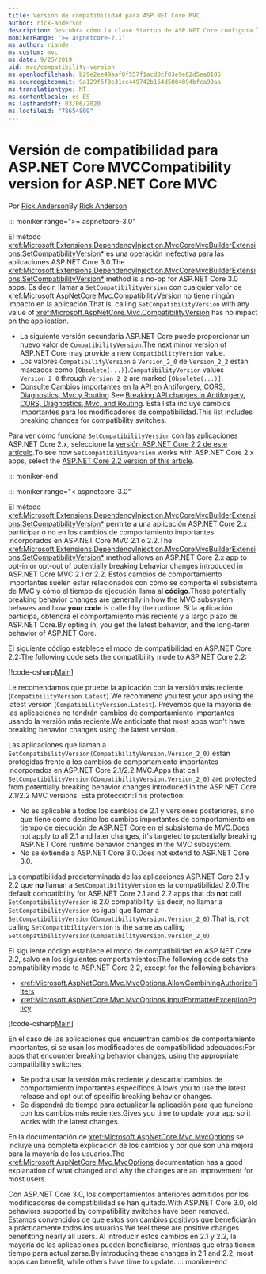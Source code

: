 ```yaml
---
title: Versión de compatibilidad para ASP.NET Core MVC
author: rick-anderson
description: Descubra cómo la clase Startup de ASP.NET Core configura los servicios y la canalización de solicitudes de la aplicación.
monikerRange: '>= aspnetcore-2.1'
ms.author: riande
ms.custom: mvc
ms.date: 9/25/2019
uid: mvc/compatibility-version
ms.openlocfilehash: b29e2ee49aaf0f557f1acd0cf03e9e82d5ea0105
ms.sourcegitcommit: 9a129f5f3e31cc449742b164d5004894bfca90aa
ms.translationtype: MT
ms.contentlocale: es-ES
ms.lasthandoff: 03/06/2020
ms.locfileid: "78654809"
---
```

# <a name="compatibility-version-for-aspnet-core-mvc"></a><span data-ttu-id="1f1f3-103">Versión de compatibilidad para ASP.NET Core MVC</span><span class="sxs-lookup"><span data-stu-id="1f1f3-103">Compatibility version for ASP.NET Core MVC</span></span>

<span data-ttu-id="1f1f3-104">Por [Rick Anderson](https://twitter.com/RickAndMSFT)</span><span class="sxs-lookup"><span data-stu-id="1f1f3-104">By [Rick Anderson](https://twitter.com/RickAndMSFT)</span></span>

::: moniker range=">= aspnetcore-3.0"

<span data-ttu-id="1f1f3-105">El método <xref:Microsoft.Extensions.DependencyInjection.MvcCoreMvcBuilderExtensions.SetCompatibilityVersion*> es una operación inefectiva para las aplicaciones ASP.NET Core 3.0.</span><span class="sxs-lookup"><span data-stu-id="1f1f3-105">The <xref:Microsoft.Extensions.DependencyInjection.MvcCoreMvcBuilderExtensions.SetCompatibilityVersion*> method is a no-op for ASP.NET Core 3.0 apps.</span></span> <span data-ttu-id="1f1f3-106">Es decir, llamar a `SetCompatibilityVersion` con cualquier valor de <xref:Microsoft.AspNetCore.Mvc.CompatibilityVersion> no tiene ningún impacto en la aplicación.</span><span class="sxs-lookup"><span data-stu-id="1f1f3-106">That is, calling `SetCompatibilityVersion` with any value of <xref:Microsoft.AspNetCore.Mvc.CompatibilityVersion> has no impact on the application.</span></span>

* <span data-ttu-id="1f1f3-107">La siguiente versión secundaria ASP.NET Core puede proporcionar un nuevo valor de `CompatibilityVersion`.</span><span class="sxs-lookup"><span data-stu-id="1f1f3-107">The next minor version of ASP.NET Core may provide a new `CompatibilityVersion` value.</span></span>
* <span data-ttu-id="1f1f3-108">Los valores `CompatibilityVersion` a `Version_2_0` de `Version_2_2` están marcados como `[Obsolete(...)]`.</span><span class="sxs-lookup"><span data-stu-id="1f1f3-108">`CompatibilityVersion` values `Version_2_0` through `Version_2_2` are marked `[Obsolete(...)]`.</span></span>
* <span data-ttu-id="1f1f3-109">Consulte [Cambios importantes en la API en Antiforgery, CORS, Diagnostics, Mvc y Routing](https://github.com/aspnet/Announcements/issues/387).</span><span class="sxs-lookup"><span data-stu-id="1f1f3-109">See [Breaking API changes in Antiforgery, CORS, Diagnostics, Mvc, and Routing](https://github.com/aspnet/Announcements/issues/387).</span></span> <span data-ttu-id="1f1f3-110">Esta lista incluye cambios importantes para los modificadores de compatibilidad.</span><span class="sxs-lookup"><span data-stu-id="1f1f3-110">This list includes breaking changes for compatibility switches.</span></span>

<span data-ttu-id="1f1f3-111">Para ver cómo funciona `SetCompatibilityVersion` con las aplicaciones ASP.NET Core 2.x, seleccione la [versión ASP.NET Core 2.2 de este artículo](https://docs.microsoft.com/aspnet/core/mvc/compatibility-version?view=aspnetcore-2.2).</span><span class="sxs-lookup"><span data-stu-id="1f1f3-111">To see how `SetCompatibilityVersion` works with ASP.NET Core 2.x apps, select the [ASP.NET Core 2.2 version of this article](https://docs.microsoft.com/aspnet/core/mvc/compatibility-version?view=aspnetcore-2.2).</span></span>

::: moniker-end

::: moniker range="< aspnetcore-3.0"

<span data-ttu-id="1f1f3-112">El método <xref:Microsoft.Extensions.DependencyInjection.MvcCoreMvcBuilderExtensions.SetCompatibilityVersion*> permite a una aplicación ASP.NET Core 2.x participar o no en los cambios de comportamiento importantes incorporados en ASP.NET Core MVC 2.1 o 2.2.</span><span class="sxs-lookup"><span data-stu-id="1f1f3-112">The <xref:Microsoft.Extensions.DependencyInjection.MvcCoreMvcBuilderExtensions.SetCompatibilityVersion*> method allows an ASP.NET Core 2.x app to opt-in or opt-out of potentially breaking behavior changes introduced in ASP.NET Core MVC 2.1 or 2.2.</span></span> <span data-ttu-id="1f1f3-113">Estos cambios de comportamiento importantes suelen estar relacionados con cómo se comporta el subsistema de MVC y cómo el tiempo de ejecución llama al **código**.</span><span class="sxs-lookup"><span data-stu-id="1f1f3-113">These potentially breaking behavior changes are generally in how the MVC subsystem behaves and how **your code** is called by the runtime.</span></span> <span data-ttu-id="1f1f3-114">Si la aplicación participa, obtendrá el comportamiento más reciente y a largo plazo de ASP.NET Core.</span><span class="sxs-lookup"><span data-stu-id="1f1f3-114">By opting in, you get the latest behavior, and the long-term behavior of ASP.NET Core.</span></span>

<span data-ttu-id="1f1f3-115">El siguiente código establece el modo de compatibilidad en ASP.NET Core 2.2:</span><span class="sxs-lookup"><span data-stu-id="1f1f3-115">The following code sets the compatibility mode to ASP.NET Core 2.2:</span></span>

[!code-csharp[Main](compatibility-version/samples/2.x/CompatibilityVersionSample/Startup.cs?name=snippet1)]

<span data-ttu-id="1f1f3-116">Le recomendamos que pruebe la aplicación con la versión más reciente (`CompatibilityVersion.Latest`).</span><span class="sxs-lookup"><span data-stu-id="1f1f3-116">We recommend you test your app using the latest version (`CompatibilityVersion.Latest`).</span></span> <span data-ttu-id="1f1f3-117">Prevemos que la mayoría de las aplicaciones no tendrán cambios de comportamiento importantes usando la versión más reciente.</span><span class="sxs-lookup"><span data-stu-id="1f1f3-117">We anticipate that most apps won't have breaking behavior changes using the latest version.</span></span>

<span data-ttu-id="1f1f3-118">Las aplicaciones que llaman a `SetCompatibilityVersion(CompatibilityVersion.Version_2_0)` están protegidas frente a los cambios de comportamiento importantes incorporados en ASP.NET Core 2.1/2.2 MVC.</span><span class="sxs-lookup"><span data-stu-id="1f1f3-118">Apps that call `SetCompatibilityVersion(CompatibilityVersion.Version_2_0)` are protected from potentially breaking behavior changes introduced in the ASP.NET Core 2.1/2.2 MVC versions.</span></span> <span data-ttu-id="1f1f3-119">Esta protección:</span><span class="sxs-lookup"><span data-stu-id="1f1f3-119">This protection:</span></span>

* <span data-ttu-id="1f1f3-120">No es aplicable a todos los cambios de 2.1 y versiones posteriores, sino que tiene como destino los cambios importantes de comportamiento en tiempo de ejecución de ASP.NET Core en el subsistema de MVC.</span><span class="sxs-lookup"><span data-stu-id="1f1f3-120">Does not apply to all 2.1 and later changes, it's targeted to potentially breaking ASP.NET Core runtime behavior changes in the MVC subsystem.</span></span>
* <span data-ttu-id="1f1f3-121">No se extiende a ASP.NET Core 3.0.</span><span class="sxs-lookup"><span data-stu-id="1f1f3-121">Does not extend to ASP.NET Core 3.0.</span></span>

<span data-ttu-id="1f1f3-122">La compatibilidad predeterminada de las aplicaciones ASP.NET Core 2.1 y 2.2 que **no** llaman a `SetCompatibilityVersion` es la compatibilidad 2.0.</span><span class="sxs-lookup"><span data-stu-id="1f1f3-122">The default compatibility for ASP.NET Core 2.1 and 2.2 apps that do **not** call `SetCompatibilityVersion` is 2.0 compatibility.</span></span> <span data-ttu-id="1f1f3-123">Es decir, no llamar a `SetCompatibilityVersion` es igual que llamar a `SetCompatibilityVersion(CompatibilityVersion.Version_2_0)`.</span><span class="sxs-lookup"><span data-stu-id="1f1f3-123">That is, not calling `SetCompatibilityVersion` is the same as calling `SetCompatibilityVersion(CompatibilityVersion.Version_2_0)`.</span></span>

<span data-ttu-id="1f1f3-124">El siguiente código establece el modo de compatibilidad en ASP.NET Core 2.2, salvo en los siguientes comportamientos:</span><span class="sxs-lookup"><span data-stu-id="1f1f3-124">The following code sets the compatibility mode to ASP.NET Core 2.2, except for the following behaviors:</span></span>

* <xref:Microsoft.AspNetCore.Mvc.MvcOptions.AllowCombiningAuthorizeFilters>
* <xref:Microsoft.AspNetCore.Mvc.MvcOptions.InputFormatterExceptionPolicy>

[!code-csharp[Main](compatibility-version/samples/2.x/CompatibilityVersionSample/Startup2.cs?name=snippet1)]

<span data-ttu-id="1f1f3-125">En el caso de las aplicaciones que encuentran cambios de comportamiento importantes, si se usan los modificadores de compatibilidad adecuados:</span><span class="sxs-lookup"><span data-stu-id="1f1f3-125">For apps that encounter breaking behavior changes, using the appropriate compatibility switches:</span></span>

* <span data-ttu-id="1f1f3-126">Se podrá usar la versión más reciente y descartar cambios de comportamiento importantes específicos.</span><span class="sxs-lookup"><span data-stu-id="1f1f3-126">Allows you to use the latest release and opt out of specific breaking behavior changes.</span></span>
* <span data-ttu-id="1f1f3-127">Se dispondrá de tiempo para actualizar la aplicación para que funcione con los cambios más recientes.</span><span class="sxs-lookup"><span data-stu-id="1f1f3-127">Gives you time to update your app so it works with the latest changes.</span></span>

<span data-ttu-id="1f1f3-128">En la documentación de <xref:Microsoft.AspNetCore.Mvc.MvcOptions> se incluye una completa explicación de los cambios y por qué son una mejora para la mayoría de los usuarios.</span><span class="sxs-lookup"><span data-stu-id="1f1f3-128">The <xref:Microsoft.AspNetCore.Mvc.MvcOptions> documentation has a good explanation of what changed and why the changes are an improvement for most users.</span></span>

<span data-ttu-id="1f1f3-129">Con ASP.NET Core 3.0, los comportamientos anteriores admitidos por los modificadores de compatibilidad se han quitado.</span><span class="sxs-lookup"><span data-stu-id="1f1f3-129">With ASP.NET Core 3.0, old behaviors supported by compatibility switches have been removed.</span></span> <span data-ttu-id="1f1f3-130">Estamos convencidos de que estos son cambios positivos que beneficiarán a prácticamente todos los usuarios.</span><span class="sxs-lookup"><span data-stu-id="1f1f3-130">We feel these are positive changes benefitting nearly all users.</span></span> <span data-ttu-id="1f1f3-131">Al introducir estos cambios en 2.1 y 2.2, la mayoría de las aplicaciones pueden beneficiarse, mientras que otras tienen tiempo para actualizarse.</span><span class="sxs-lookup"><span data-stu-id="1f1f3-131">By introducing these changes in 2.1 and 2.2, most apps can benefit, while others have time to update.</span></span>
::: moniker-end
